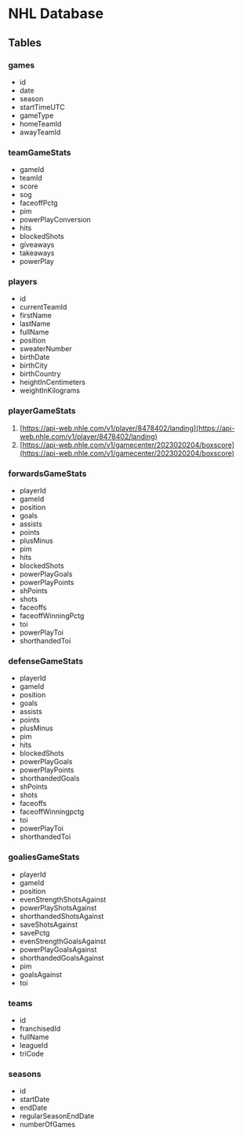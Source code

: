 # NHL Database

## Tables

### games

- id
- date
- season
- startTimeUTC
- gameType
- homeTeamId
- awayTeamId

### teamGameStats

- gameId
- teamId
- score
- sog
- faceoffPctg
- pim
- powerPlayConversion
- hits
- blockedShots
- giveaways
- takeaways
- powerPlay

### players

- id
- currentTeamId
- firstName
- lastName
- fullName
- position
- sweaterNumber
- birthDate
- birthCity
- birthCountry
- heightInCentimeters
- weightInKilograms

### playerGameStats

1. [https://api-web.nhle.com/v1/player/8478402/landing](https://api-web.nhle.com/v1/player/8478402/landing)
1. [https://api-web.nhle.com/v1/gamecenter/2023020204/boxscore](https://api-web.nhle.com/v1/gamecenter/2023020204/boxscore)

### forwardsGameStats

- playerId
- gameId
- position
- goals
- assists
- points
- plusMinus
- pim
- hits
- blockedShots
- powerPlayGoals
- powerPlayPoints
- shPoints
- shots
- faceoffs
- faceoffWinningPctg
- toi
- powerPlayToi
- shorthandedToi

### defenseGameStats

- playerId
- gameId
- position
- goals
- assists
- points
- plusMinus
- pim
- hits
- blockedShots
- powerPlayGoals
- powerPlayPoints
- shorthandedGoals
- shPoints
- shots
- faceoffs
- faceoffWinningpctg
- toi
- powerPlayToi
- shorthandedToi

### goaliesGameStats

- playerId
- gameId
- position
- evenStrengthShotsAgainst
- powerPlayShotsAgainst
- shorthandedShotsAgainst
- saveShotsAgainst
- savePctg
- evenStrengthGoalsAgainst
- powerPlayGoalsAgainst
- shorthandedGoalsAgainst
- pim
- goalsAgainst
- toi

### teams

- id
- franchisedId
- fullName
- leagueId
- triCode

### seasons

- id
- startDate
- endDate
- regularSeasonEndDate
- numberOfGames
